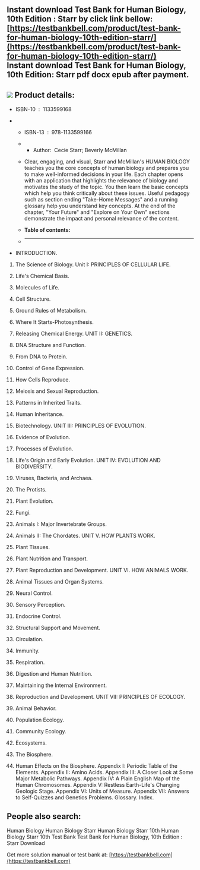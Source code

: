 Instant download **Test Bank for Human Biology, 10th Edition : Starr** by click link bellow:  
[https://testbankbell.com/product/test-bank-for-human-biology-10th-edition-starr/](https://testbankbell.com/product/test-bank-for-human-biology-10th-edition-starr/)  
**Instant download Test Bank for Human Biology, 10th Edition: Starr pdf docx epub after payment.**
--------------------------------------------------------------------------------------------------


![](https://testbankbell.com/wp-content/uploads/2023/05/human-biology-starr-10th-tb.jpg)
**Product details:**
--------------------


* ISBN-10 ‏ : ‎ 1133599168
* * ISBN-13 ‏ : ‎ 978-1133599166
  * * Author:  Cecie Starr; Beverly McMillan
   
  * Clear, engaging, and visual, Starr and McMillan's HUMAN BIOLOGY teaches you the core concepts of human biology and prepares you to make well-informed decisions in your life. Each chapter opens with an application that highlights the relevance of biology and motivates the study of the topic. You then learn the basic concepts which help you think critically about these issues. Useful pedagogy such as section ending "Take-Home Messages" and a running glossary help you understand key concepts. At the end of the chapter, "Your Future" and "Explore on Your Own" sections demonstrate the impact and personal relevance of the content.
  * **Table of contents:**
  * ----------------------
 
* INTRODUCTION.

1. The Science of Biology. Unit I: PRINCIPLES OF CELLULAR LIFE.

2. Life's Chemical Basis.

3. Molecules of Life.

4. Cell Structure.

5. Ground Rules of Metabolism.

6. Where It Starts-Photosynthesis.

7. Releasing Chemical Energy. UNIT II: GENETICS.

8. DNA Structure and Function.

9. From DNA to Protein.

10. Control of Gene Expression.

11. How Cells Reproduce.

12. Meiosis and Sexual Reproduction.

13. Patterns in Inherited Traits.

14. Human Inheritance.

15. Biotechnology. UNIT III: PRINCIPLES OF EVOLUTION.

16. Evidence of Evolution.

17. Processes of Evolution.

18. Life's Origin and Early Evolution. UNIT IV: EVOLUTION AND BIODIVERSITY.

19. Viruses, Bacteria, and Archaea.

20. The Protists.

21. Plant Evolution.

22. Fungi.

23. Animals I: Major Invertebrate Groups.

24. Animals II: The Chordates. UNIT V. HOW PLANTS WORK.

25. Plant Tissues.

26. Plant Nutrition and Transport.

27. Plant Reproduction and Development. UNIT VI. HOW ANIMALS WORK.

28. Animal Tissues and Organ Systems.

29. Neural Control.

30. Sensory Perception.

31. Endocrine Control.

32. Structural Support and Movement.

33. Circulation.

34. Immunity.

35. Respiration.

36. Digestion and Human Nutrition.

37. Maintaining the Internal Environment.

38. Reproduction and Development. UNIT VII: PRINCIPLES OF ECOLOGY.

39. Animal Behavior.

40. Population Ecology.

41. Community Ecology.

42. Ecosystems.

43. The Biosphere.

44. Human Effects on the Biosphere. Appendix I: Periodic Table of the Elements. Appendix II: Amino Acids. Appendix III: A Closer Look at Some Major Metabolic Pathways. Appendix IV: A Plain English Map of the Human Chromosomes. Appendix V: Restless Earth-Life's Changing Geologic Stage. Appendix VI: Units of Measure. Appendix VII: Answers to Self-Quizzes and Genetics Problems. Glossary. Index.

**People also search:**
-----------------------


Human Biology
Human Biology Starr
Human Biology Starr 10th
Human Biology Starr 10th Test Bank
Test Bank for Human Biology, 10th Edition : Starr Download

   Get more solution manual or test bank at: [https://testbankbell.com](https://testbankbell.com)

